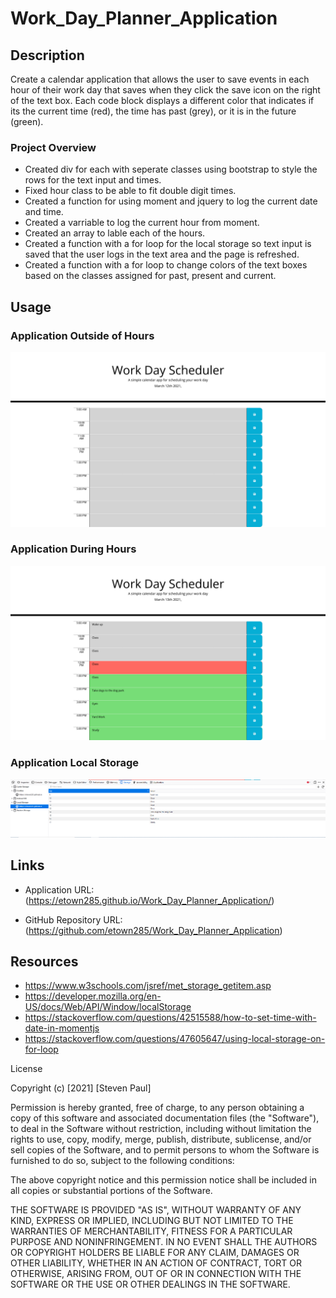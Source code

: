 # Work_Day_Planner_Application

## Description 

Create a calendar application that allows the user to save events in each hour of their work day that saves when they click the save icon on the right of the text box. Each code block displays a different color that indicates if its the current time (red), the time has past (grey), or it is in the future (green). 

### Project Overview

* Created div for each with seperate classes using bootstrap to style the rows for the text input and times. 
* Fixed hour class to be able to fit double digit times. 
* Created a function for using moment and jquery to log the current date and time. 
* Created a varriable to log the current hour from moment. 
* Created an array to lable each of the hours. 
* Created a function with a for loop for the  local storage so text input is saved that the user logs in the text area and the page is refreshed. 
* Created a function with a for loop to change colors of the text boxes based on the classes assigned for past, present and current. 


## Usage  

### Application Outside of Hours 

![Screenshot](https://github.com/etown285/Work_Day_Planner_Application/blob/main/screenshots/Day_Planner_Outside%20of_Hours%20.png)

### Application During Hours 

![Screenshot](https://github.com/etown285/Work_Day_Planner_Application/blob/main/screenshots/Application%20during%20the%20day%20.png)

### Application Local Storage

![Screenshot](https://github.com/etown285/Work_Day_Planner_Application/blob/main/screenshots/local%20storage%20by%20hour.PNG)

## Links

* Application URL: (https://etown285.github.io/Work_Day_Planner_Application/)

* GitHub Repository URL: (https://github.com/etown285/Work_Day_Planner_Application)

## Resources 

* https://www.w3schools.com/jsref/met_storage_getitem.asp
* https://developer.mozilla.org/en-US/docs/Web/API/Window/localStorage
* https://stackoverflow.com/questions/42515588/how-to-set-time-with-date-in-momentjs
* https://stackoverflow.com/questions/47605647/using-local-storage-on-for-loop



License

Copyright (c) [2021] [Steven Paul]

Permission is hereby granted, free of charge, to any person obtaining a copy of this software and associated documentation files (the "Software"), to deal in the Software without restriction, including without limitation the rights to use, copy, modify, merge, publish, distribute, sublicense, and/or sell copies of the Software, and to permit persons to whom the Software is furnished to do so, subject to the following conditions:

The above copyright notice and this permission notice shall be included in all copies or substantial portions of the Software.

THE SOFTWARE IS PROVIDED "AS IS", WITHOUT WARRANTY OF ANY KIND, EXPRESS OR IMPLIED, INCLUDING BUT NOT LIMITED TO THE WARRANTIES OF MERCHANTABILITY, FITNESS FOR A PARTICULAR PURPOSE AND NONINFRINGEMENT. IN NO EVENT SHALL THE AUTHORS OR COPYRIGHT HOLDERS BE LIABLE FOR ANY CLAIM, DAMAGES OR OTHER LIABILITY, WHETHER IN AN ACTION OF CONTRACT, TORT OR OTHERWISE, ARISING FROM, OUT OF OR IN CONNECTION WITH THE SOFTWARE OR THE USE OR OTHER DEALINGS IN THE SOFTWARE.
